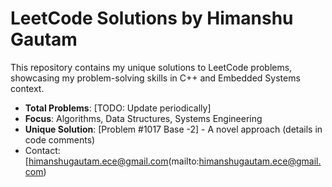 # LeetCode Solutions by Himanshu Gautam
This repository contains my unique solutions to LeetCode problems, showcasing my problem-solving skills in C++ and Embedded Systems context.
- **Total Problems**: [TODO: Update periodically]
- **Focus**: Algorithms, Data Structures, Systems Engineering
- **Unique Solution**: [Problem #1017 Base -2] - A novel approach (details in code comments)
- Contact: [himanshugautam.ece@gmail.com(mailto:himanshugautam.ece@gmail.com)
